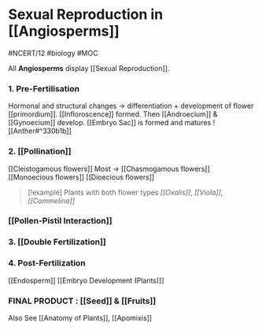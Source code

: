 # Sexual Reproduction in [[Angiosperms]]
#NCERT/12 #biology #MOC 

All **Angiosperms** display [[Sexual Reproduction]].

### 1. Pre-Fertilisation
Hormonal and structural changes -> differentiation + development of flower [[primordium]]. 
[[Infloroscence]] formed.
Then [[Androecium]] & [[Gynoecium]] develop.
[[Embryo Sac]] is formed and matures
![[Anther#^330b1b]]

### 2. [[Pollination]]
[[Cleistogamous flowers]]
Most -> [[Chasmogamous flowers]]
[[Monoecious flowers]]
[[Dioecious flowers]]

> [!example] Plants with both flower types
> *[[Oxalis]]*, *[[Viola]]*, *[[Commelina]]*

### [[Pollen-Pistil Interaction]]

### 3. [[Double Fertilization]]

### 4. Post-Fertilization
[[Endosperm]]
[[Embryo Development (Plants)]]

### FINAL PRODUCT : [[Seed]] & [[Fruits]]

Also See [[Anatomy of Plants]], [[Apomixis]] 